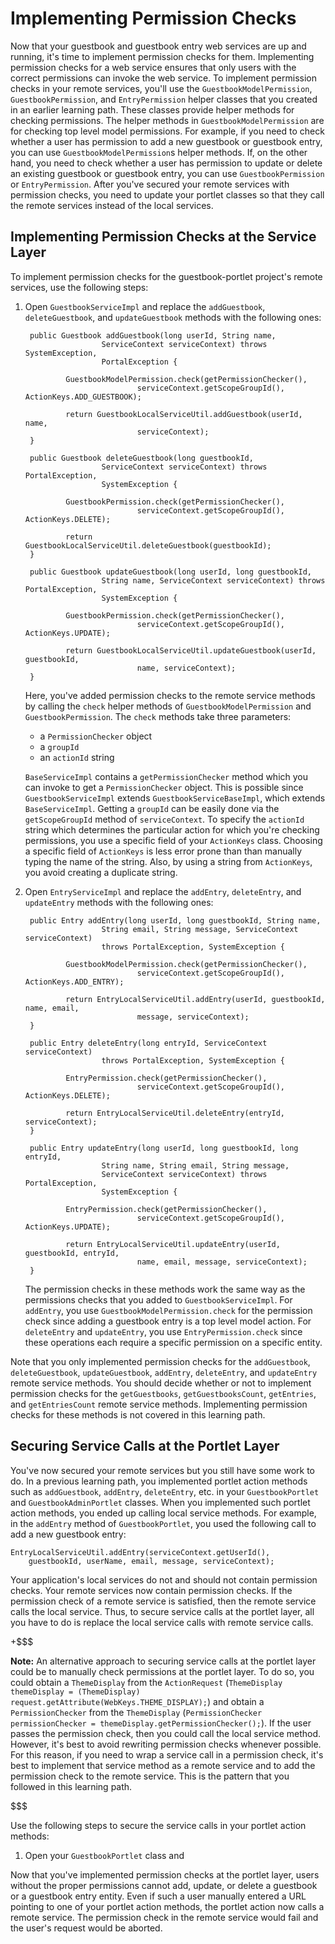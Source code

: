 # Implementing Permission Checks

Now that your guestbook and guestbook entry web services are up and running,
it's time to implement permission checks for them. Implementing permission
checks for a web service ensures that only users with the correct permissions
can invoke the web service. To implement permission checks in your remote
services, you'll use the `GuestbookModelPermission`, `GuestbookPermission`, and
`EntryPermission` helper classes that you created in an earlier learning path.
These classes provide helper methods for checking permissions. The helper
methods in `GuestbookModelPermission` are for checking top level model
permissions. For example, if you need to check whether a user has permission to
add a new guestbook or guestbook entry, you can use `GuestbookModelPermission`s
helper methods. If, on the other hand, you need to check whether a user has
permission to update or delete an existing guestbook or guestbook entry, you can
use `GuestbookPermission` or `EntryPermission`. After you've secured your remote
services with permission checks, you need to update your portlet classes so that
they call the remote services instead of the local services.

## Implementing Permission Checks at the Service Layer

To implement permission checks for the guestbook-portlet project's remote
services, use the following steps:

1. Open `GuestbookServiceImpl` and replace the `addGuestbook`,
   `deleteGuestbook`, and `updateGuestbook` methods with the following ones:

        public Guestbook addGuestbook(long userId, String name,
                        ServiceContext serviceContext) throws SystemException,
                        PortalException {

                GuestbookModelPermission.check(getPermissionChecker(),
                                serviceContext.getScopeGroupId(), ActionKeys.ADD_GUESTBOOK);

                return GuestbookLocalServiceUtil.addGuestbook(userId, name,
                                serviceContext);
        }

        public Guestbook deleteGuestbook(long guestbookId,
                        ServiceContext serviceContext) throws PortalException,
                        SystemException {
                
                GuestbookPermission.check(getPermissionChecker(),
                                serviceContext.getScopeGroupId(), ActionKeys.DELETE);

                return GuestbookLocalServiceUtil.deleteGuestbook(guestbookId);
        }

        public Guestbook updateGuestbook(long userId, long guestbookId,
                        String name, ServiceContext serviceContext) throws PortalException,
                        SystemException {
                
                GuestbookPermission.check(getPermissionChecker(),
                                serviceContext.getScopeGroupId(), ActionKeys.UPDATE);

                return GuestbookLocalServiceUtil.updateGuestbook(userId, guestbookId,
                                name, serviceContext);
        }

    Here, you've added permission checks to the remote service methods by
    calling the `check` helper methods of `GuestbookModelPermission` and
    `GuestbookPermission`. The `check` methods take three parameters:

    - a `PermissionChecker` object
    - a `groupId`
    - an `actionId` string 

    `BaseServiceImpl` contains a `getPermissionChecker` method which you can
    invoke to get a `PermissionChecker` object. This is possible since
    `GuestbookServiceImpl` extends `GuestbookServiceBaseImpl`, which extends
    `BaseServiceImpl`. Getting a `groupId` can be easily done via the
    `getScopeGroupId` method of `serviceContext`. To specify the `actionId`
    string which determines the particular action for which you're checking
    permissions, you use a specific field of your `ActionKeys` class. Choosing a
    specific field of `ActionKeys` is less error prone than than manually typing
    the name of the string. Also, by using a string from `ActionKeys`, you avoid
    creating a duplicate string.

2. Open `EntryServiceImpl` and replace the `addEntry`, `deleteEntry`, and
   `updateEntry` methods with the following ones:

        public Entry addEntry(long userId, long guestbookId, String name,
                        String email, String message, ServiceContext serviceContext)
                        throws PortalException, SystemException {

                GuestbookModelPermission.check(getPermissionChecker(),
                                serviceContext.getScopeGroupId(), ActionKeys.ADD_ENTRY);

                return EntryLocalServiceUtil.addEntry(userId, guestbookId, name, email,
                                message, serviceContext);
        }

        public Entry deleteEntry(long entryId, ServiceContext serviceContext)
                        throws PortalException, SystemException {

                EntryPermission.check(getPermissionChecker(),
                                serviceContext.getScopeGroupId(), ActionKeys.DELETE);

                return EntryLocalServiceUtil.deleteEntry(entryId, serviceContext);
        }

        public Entry updateEntry(long userId, long guestbookId, long entryId,
                        String name, String email, String message,
                        ServiceContext serviceContext) throws PortalException,
                        SystemException {

                EntryPermission.check(getPermissionChecker(),
                                serviceContext.getScopeGroupId(), ActionKeys.UPDATE);

                return EntryLocalServiceUtil.updateEntry(userId, guestbookId, entryId,
                                name, email, message, serviceContext);
        }

    The permission checks in these methods work the same way as the permissions
    checks that you added to `GuestbookServiceImpl`. For `addEntry`, you use
    `GuestbookModelPermission.check` for the permission check since adding a
    guestbook entry is a top level model action. For `deleteEntry` and
    `updateEntry`, you use `EntryPermission.check` since these operations each
    require a specific permission on a specific entity.

Note that you only implemented permission checks for the `addGuestbook`,
`deleteGuestbook`, `updateGuestbook`, `addEntry`, `deleteEntry`, and
`updateEntry` remote service methods. You should decide whether or not to
implement permission checks for the `getGuestbooks`, `getGuestbooksCount`,
`getEntries`, and `getEntriesCount` remote service methods. Implementing
permission checks for these methods is not covered in this learning path.

## Securing Service Calls at the Portlet Layer

You've now secured your remote services but you still have some work to do. In a
previous learning path, you implemented portlet action methods such as
`addGuestbook`, `addEntry`, `deleteEntry`, etc. in your `GuestbookPortlet` and
`GuestbookAdminPortlet` classes. When you implemented such portlet action
methods, you ended up calling local service methods. For example, in the
`addEntry` method of `GuestbookPortlet`, you used the following call to add a
new guestbook entry:

    EntryLocalServiceUtil.addEntry(serviceContext.getUserId(),
        guestbookId, userName, email, message, serviceContext);

Your application's local services do not and should not contain permission
checks. Your remote services now contain permission checks. If the permission
check of a remote service is satisfied, then the remote service calls the local
service. Thus, to secure service calls at the portlet layer, all you have to do
is replace the local service calls with remote service calls.

+$$$

**Note:** An alternative approach to securing service calls at the portlet layer
could be to manually check permissions at the portlet layer. To do so, you could
obtain a `ThemeDisplay` from the `ActionRequest` (`ThemeDisplay themeDisplay =
(ThemeDisplay) request.getAttribute(WebKeys.THEME_DISPLAY);`) and obtain a
`PermissionChecker` from the `ThemeDisplay` (`PermissionChecker
permissionChecker = themeDisplay.getPermissionChecker();`). If the user passes
the permission check, then you could call the local service method. However,
it's best to avoid rewriting permission checks whenever possible. For this
reason, if you need to wrap a service call in a permission check, it's best to
implement that service method as a remote service and to add the permission
check to the remote service. This is the pattern that you followed in this
learning path.

$$$

Use the following steps to secure the service calls in your portlet action
methods:

1. Open your `GuestbookPortlet` class and 

Now that you've implemented permission checks at the portlet layer, users
without the proper permissions cannot add, update, or delete a guestbook or a
guestbook entry entity. Even if such a user manually entered a URL pointing to
one of your portlet action methods, the portlet action now calls a remote
service. The permission check in the remote service would fail and the user's
request would be aborted.
